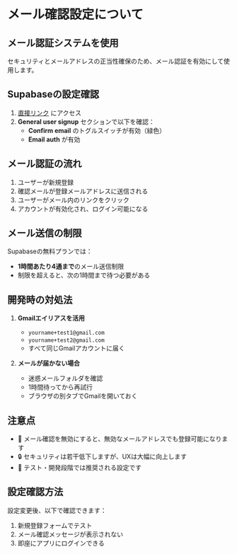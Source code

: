 # メール確認設定について

## メール認証システムを使用

セキュリティとメールアドレスの正当性確保のため、メール認証を有効にして使用します。

## Supabaseの設定確認

1. [直接リンク](https://supabase.com/dashboard/project/hvxyvrquvszdwmjoycsj/settings/auth) にアクセス
2. **General user signup** セクションで以下を確認：
   - **Confirm email** のトグルスイッチが有効（緑色）
   - **Email auth** が有効

## メール認証の流れ

1. ユーザーが新規登録
2. 確認メールが登録メールアドレスに送信される
3. ユーザーがメール内のリンクをクリック
4. アカウントが有効化され、ログイン可能になる

## メール送信の制限

Supabaseの無料プランでは：
- **1時間あたり4通まで**のメール送信制限
- 制限を超えると、次の1時間まで待つ必要がある

## 開発時の対処法

1. **Gmailエイリアスを活用**
   - `yourname+test1@gmail.com`
   - `yourname+test2@gmail.com`
   - すべて同じGmailアカウントに届く

2. **メールが届かない場合**
   - 迷惑メールフォルダを確認
   - 1時間待ってから再試行
   - ブラウザの別タブでGmailを開いておく

## 注意点

- 📧 メール確認を無効にすると、無効なメールアドレスでも登録可能になります
- 🔒 セキュリティは若干低下しますが、UXは大幅に向上します
- 🚀 テスト・開発段階では推奨される設定です

## 設定確認方法

設定変更後、以下で確認できます：
1. 新規登録フォームでテスト
2. メール確認メッセージが表示されない
3. 即座にアプリにログインできる